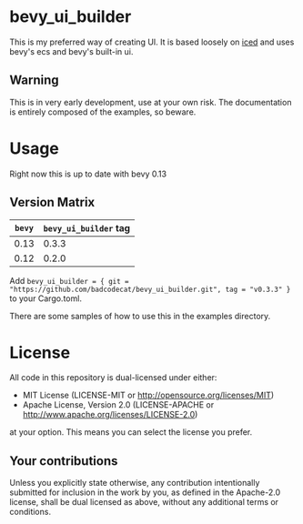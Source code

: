 # bevy_ui_builder
This is my preferred way of creating UI. It is based loosely on [iced](https://github.com/iced-rs/iced) and uses bevy's ecs and bevy's built-in ui.
## Warning
This is in very early development, use at your own risk. The documentation is entirely composed of the examples, so beware.

# Usage
Right now this is up to date with bevy 0.13

## Version Matrix
| `bevy` | `bevy_ui_builder` tag |
|------|------|
| 0.13 | 0.3.3 |
| 0.12 | 0.2.0 |

Add `bevy_ui_builder = { git = "https://github.com/badcodecat/bevy_ui_builder.git", tag = "v0.3.3" }` to your Cargo.toml.

There are some samples of how to use this in the examples directory.

# License

All code in this repository is dual-licensed under either:

- MIT License (LICENSE-MIT or http://opensource.org/licenses/MIT)
- Apache License, Version 2.0 (LICENSE-APACHE or http://www.apache.org/licenses/LICENSE-2.0)

at your option. This means you can select the license you prefer.

## Your contributions
Unless you explicitly state otherwise, any contribution intentionally submitted for inclusion in the
work by you, as defined in the Apache-2.0 license, shall be dual licensed as above, without any
additional terms or conditions.
